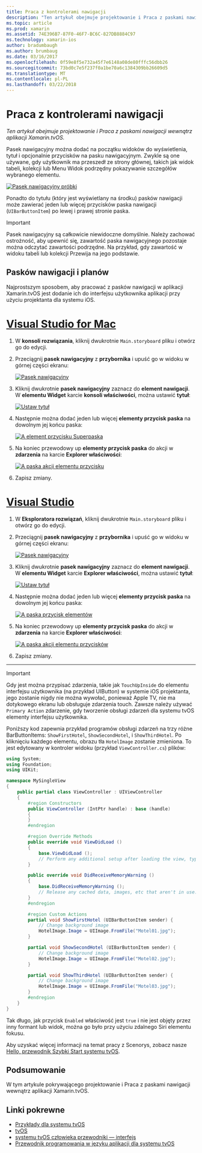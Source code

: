 ```yaml
---
title: Praca z kontrolerami nawigacji
description: "Ten artykuł obejmuje projektowanie i Praca z paskami nawigacji wewnątrz aplikacji Xamarin.tvOS."
ms.topic: article
ms.prod: xamarin
ms.assetid: 74E396B7-87F0-46F7-BC6C-827DB8884C97
ms.technology: xamarin-ios
author: bradumbaugh
ms.author: brumbaug
ms.date: 03/16/2017
ms.openlocfilehash: 0f59e8f5e732a45f7e6148a08de80fffc56dbb26
ms.sourcegitcommit: 73bd0c7e5f237f0a1be70a6c1384309bb26609d5
ms.translationtype: MT
ms.contentlocale: pl-PL
ms.lasthandoff: 03/22/2018
---
```

# <a name="working-with-navigation-controllers"></a>Praca z kontrolerami nawigacji

_Ten artykuł obejmuje projektowanie i Praca z paskami nawigacji wewnątrz aplikacji Xamarin.tvOS._

Pasek nawigacyjny można dodać na początku widoków do wyświetlenia, tytuł i opcjonalnie przycisków na pasku nawigacyjnym. Zwykle są one używane, gdy użytkownik ma przeszedł ze strony głównej, takich jak widok tabeli, kolekcji lub Menu Widok podrzędny pokazywanie szczegółów wybranego elementu.

[![](navigation-bars-images/navbar01.png "Pasek nawigacyjny próbki")](navigation-bars-images/navbar01.png#lightbox)

Ponadto do tytułu (który jest wyświetlany na środku) pasków nawigacji może zawierać jeden lub więcej przycisków paska nawigacji (`UIBarButtonItem`) po lewej i prawej stronie paska.

> [!IMPORTANT]
> Pasek nawigacyjny są całkowicie niewidoczne domyślnie. Należy zachować ostrożność, aby upewnić się, zawartość paska nawigacyjnego pozostaje można odczytać zawartości podrzędne. Na przykład, gdy zawartość w widoku tabeli lub kolekcji Przewija na jego podstawie.




<a name="Navigation-Bars-and-Storyboards" />

## <a name="navigation-bars-and-storyboards"></a>Pasków nawigacji i planów

Najprostszym sposobem, aby pracować z pasków nawigacji w aplikacji Xamarin.tvOS jest dodanie ich do interfejsu użytkownika aplikacji przy użyciu projektanta dla systemu iOS.

# <a name="visual-studio-for-mactabvsmac"></a>[Visual Studio for Mac](#tab/vsmac)


1. W **konsoli rozwiązania**, kliknij dwukrotnie `Main.storyboard` pliku i otwórz go do edycji.
1. Przeciągnij **pasek nawigacyjny** z **przybornika** i upuść go w widoku w górnej części ekranu: 

    [![](navigation-bars-images/navbar02.png "Pasek nawigacyjny")](navigation-bars-images/navbar02.png#lightbox)
1. Kliknij dwukrotnie **pasek nawigacyjny** zaznacz do **element nawigacji**. W **elementu Widget** karcie **konsoli właściwości**, można ustawić **tytuł**: 

    [![](navigation-bars-images/navbar03.png "Ustaw tytuł")](navigation-bars-images/navbar03.png#lightbox)
1. Następnie można dodać jeden lub więcej **elementy przycisk paska** na dowolnym jej końcu paska: 

    [![](navigation-bars-images/navbar04.png "A element przycisku Superpaska")](navigation-bars-images/navbar04.png#lightbox)
1. Na koniec przewodowy up **elementy przycisk paska** do akcji w **zdarzenia** na karcie **Explorer właściwości**: 

    [![](navigation-bars-images/navbar05.png "A paska akcji elementu przycisku")](navigation-bars-images/navbar05.png#lightbox)
1. Zapisz zmiany.


# <a name="visual-studiotabvswin"></a>[Visual Studio](#tab/vswin)


1. W **Eksploratora rozwiązań**, kliknij dwukrotnie `Main.storyboard` pliku i otwórz go do edycji.
1. Przeciągnij **pasek nawigacyjny** z **przybornika** i upuść go w widoku w górnej części ekranu: 

    [![](navigation-bars-images/navbar02-vs.png "Pasek nawigacyjny")](navigation-bars-images/navbar02-vs.png#lightbox)
1. Kliknij dwukrotnie **pasek nawigacyjny** zaznacz do **element nawigacji**. W **elementu Widget** karcie **Explorer właściwości**, można ustawić **tytuł**: 

    [![](navigation-bars-images/navbar03-vs.png "Ustaw tytuł")](navigation-bars-images/navbar03-vs.png#lightbox)
1. Następnie można dodać jeden lub więcej **elementy przycisk paska** na dowolnym jej końcu paska: 

    [![](navigation-bars-images/navbar04-vs.png "A paska przycisk elementów")](navigation-bars-images/navbar04-vs.png#lightbox)
1. Na koniec przewodowy up **elementy przycisk paska** do akcji w **zdarzenia** na karcie **Explorer właściwości**: 

    [![](navigation-bars-images/navbar05-vs.png "A paska akcji elementu przycisków")](navigation-bars-images/navbar05-vs.png#lightbox)
1. Zapisz zmiany.


-----

> [!IMPORTANT]
> Gdy jest można przypisać zdarzenia, takie jak `TouchUpInside` do elementu interfejsu użytkownika (na przykład UIButton) w systemie iOS projektanta, jego zostanie nigdy nie można wywołać, ponieważ Apple TV, nie ma dotykowego ekranu lub obsługuje zdarzenia touch. Zawsze należy używać `Primary Action` zdarzenie, gdy tworzenie obsługi zdarzeń dla systemu tvOS elementy interfejsu użytkownika.




Poniższy kod zapewnia przykład programów obsługi zdarzeń na trzy różne BarButtonItems: `ShowFirstHotel`, `ShowSecondHotel`, i `ShowThirdHotel`. Po kliknięciu każdego elementu, obrazu tła `HotelImage` zostanie zmieniona. To jest edytowany w kontroler widoku (przykład `ViewController.cs`) plików:

```csharp
using System;
using Foundation;
using UIKit;

namespace MySingleView
{
    public partial class ViewController : UIViewController
    {
        #region Constructors
        public ViewController (IntPtr handle) : base (handle)
        {
        }
        #endregion

        #region Override Methods
        public override void ViewDidLoad ()
        {
            base.ViewDidLoad ();
            // Perform any additional setup after loading the view, typically from a nib.
        }

        public override void DidReceiveMemoryWarning ()
        {
            base.DidReceiveMemoryWarning ();
            // Release any cached data, images, etc that aren't in use.
        }
        #endregion

        #region Custom Actions
        partial void ShowFirstHotel (UIBarButtonItem sender) {
            // Change background image
            HotelImage.Image = UIImage.FromFile("Motel01.jpg");
        }

        partial void ShowSecondHotel (UIBarButtonItem sender) {
            // Change background image
            HotelImage.Image = UIImage.FromFile("Motel02.jpg");
        }

        partial void ShowThirdHotel (UIBarButtonItem sender) {
            // Change background image
            HotelImage.Image = UIImage.FromFile("Motel03.jpg");
        }
        #endregion
    }
}
```

Tak długo, jak przycisk `Enabled` właściwość jest `true` i nie jest objęty przez inny formant lub widok, można go było przy użyciu zdalnego Siri elementu fokusu.

Aby uzyskać więcej informacji na temat pracy z Scenorys, zobacz nasze [Hello, przewodnik Szybki Start systemu tvOS](~/ios/tvos/get-started/hello-tvos.md). 

<a name="Summary" />

## <a name="summary"></a>Podsumowanie

W tym artykule pokrywającego projektowanie i Praca z paskami nawigacji wewnątrz aplikacji Xamarin.tvOS.



## <a name="related-links"></a>Linki pokrewne

- [Przykłady dla systemu tvOS](https://developer.xamarin.com/samples/tvos/all/)
- [tvOS](https://developer.apple.com/tvos/)
- [systemu tvOS człowieka przewodniki — interfejs](https://developer.apple.com/tvos/human-interface-guidelines/)
- [Przewodnik programowania w języku aplikacji dla systemu tvOS](https://developer.apple.com/library/prerelease/tvos/documentation/General/Conceptual/AppleTV_PG/)
